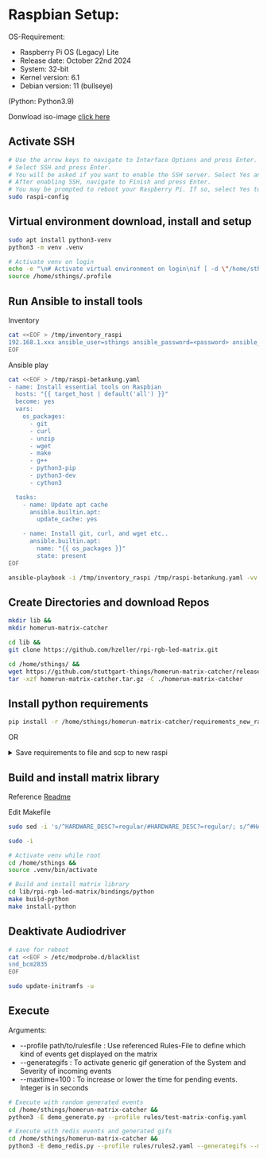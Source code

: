
# Raspbian Setup:

OS-Requirement:
* Raspberry Pi OS (Legacy) Lite
* Release date: October 22nd 2024
* System: 32-bit
* Kernel version: 6.1
* Debian version: 11 (bullseye)

(Python: Python3.9)

Donwload iso-image [click here](https://downloads.raspberrypi.com/raspios_oldstable_lite_armhf/images/raspios_oldstable_lite_armhf-2024-10-28/2024-10-22-raspios-bullseye-armhf-lite.img.xz)


## Activate SSH

```bash
# Use the arrow keys to navigate to Interface Options and press Enter.
# Select SSH and press Enter.
# You will be asked if you want to enable the SSH server. Select Yes and press Enter.
# After enabling SSH, navigate to Finish and press Enter.
# You may be prompted to reboot your Raspberry Pi. If so, select Yes to reboot.
sudo raspi-config
```

## Virtual environment download, install and setup

```bash
sudo apt install python3-venv
python3 -m venv .venv
```

```bash
# Activate venv on login
echo -e "\n# Activate virtual environment on login\nif [ -d \"/home/sthings/.venv\" ]; then\n    source .venv/bin/activate\nfi" >> /home/sthings/.profile
source /home/sthings/.profile
```

## Run Ansible to install tools

Inventory
```bash
cat <<EOF > /tmp/inventory_raspi
192.168.1.xxx ansible_user=sthings ansible_password=<password> ansible_become_pass=<password> ansible_ssh_common_args='-o StrictHostKeyChecking=no'
EOF
```

Ansible play
```bash
cat <<EOF > /tmp/raspi-betankung.yaml
- name: Install essential tools on Raspbian
  hosts: "{{ target_host | default('all') }}"
  become: yes
  vars:
    os_packages:
      - git
      - curl
      - unzip
      - wget
      - make
      - g++
      - python3-pip
      - python3-dev
      - cython3

  tasks:
    - name: Update apt cache
      ansible.builtin.apt:
        update_cache: yes

    - name: Install git, curl, and wget etc..
      ansible.builtin.apt:
        name: "{{ os_packages }}"
        state: present
EOF
```

```bash
ansible-playbook -i /tmp/inventory_raspi /tmp/raspi-betankung.yaml -vv
```

## Create Directories and download Repos

```bash
mkdir lib &&
mkdir homerun-matrix-catcher
```

```bash
cd lib &&
git clone https://github.com/hzeller/rpi-rgb-led-matrix.git
```

```bash
cd /home/sthings/ &&
wget https://github.com/stuttgart-things/homerun-matrix-catcher/releases/download/0.1.1/homerun-matrix-catcher.tar.gz &&
tar -xzf homerun-matrix-catcher.tar.gz -C ./homerun-matrix-catcher
```

## Install python requirements

```bash
pip install -r /home/sthings/homerun-matrix-catcher/requirements_new_raspi.txt
```

OR

<details><summary>Save requirements to file and scp to new raspi</summary>

```bash
# execute on original raspi
pip freeze > /tmp/requirements_new_raspi.txt
scp /tmp/requirements_new_raspi.txt sthings@192.168.1.xxx:/tmp/requirements_new_raspi.txt

# execute on new raspi
pip install -r /tmp/requirements_new_raspi.txt
```

</details>

## Build and install matrix library

Reference [Readme](https://github.com/hzeller/rpi-rgb-led-matrix/tree/master/bindings/python)

Edit Makefile


```bash
sudo sed -i 's/^HARDWARE_DESC?=regular/#HARDWARE_DESC?=regular/; s/^#HARDWARE_DESC=adafruit-hat-pwm/HARDWARE_DESC=adafruit-hat-pwm/' /home/sthings/lib/rpi-rgb-led-matrix/lib/Makefile
```

```bash
sudo -i
```

```bash
# Activate venv while root
cd /home/sthings &&
source .venv/bin/activate
```

```bash
# Build and install matrix library
cd lib/rpi-rgb-led-matrix/bindings/python
make build-python 
make install-python 
```

## Deaktivate Audiodriver

```bash
# save for reboot
cat <<EOF > /etc/modprobe.d/blacklist
snd_bcm2835
EOF
```

```bash
sudo update-initramfs -u
```

## Execute

Arguments:
* --profile path/to/rulesfile : Use referenced Rules-File to define which kind of events get displayed on the matrix 
* --generategifs              : To activate generic gif generation of the System and Severity of incoming events
* --maxtime=100               : To increase or lower the time for pending events. Integer is in seconds

```bash
# Execute with random generated events
cd /home/sthings/homerun-matrix-catcher &&
python3 -E demo_generate.py --profile rules/test-matrix-config.yaml
```

```bash
# Execute with redis events and generated gifs
cd /home/sthings/homerun-matrix-catcher &&
python3 -E demo_redis.py --profile rules/rules2.yaml --generategifs --maxtime=100 
```
